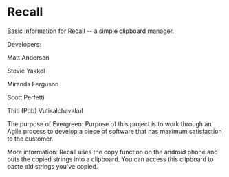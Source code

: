 Recall
===
Basic information for Recall -- a simple clipboard manager.

Developers:

Matt Anderson

Stevie Yakkel

Miranda Ferguson

Scott Perfetti

Thiti (Pob) Vutisalchavakul

The purpose of Evergreen:
Purpose of this project is to work through an Agile process to develop a piece of software that has maximum satisfaction to the customer.


More information:
Recall uses the copy function on the android phone and puts the copied strings into a clipboard. You can access this clipboard to paste old strings you've copied.
